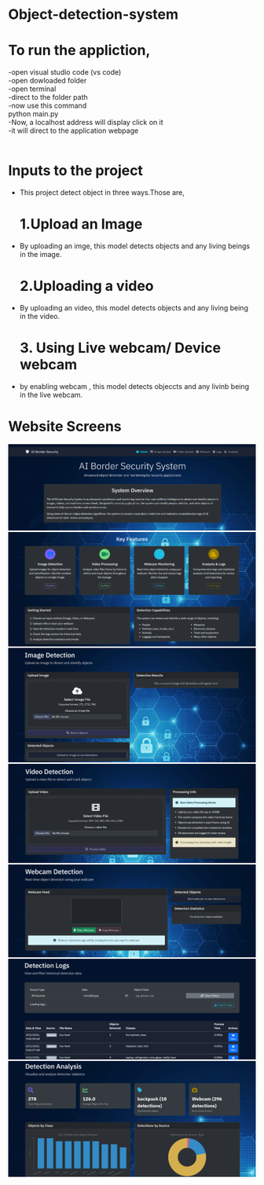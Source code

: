 # Object-detection-system
 # To run the appliction, 
 -open visual studio code (vs code) <br>
 -open dowloaded folder <br>
 -open terminal <br>
 -direct to the folder path <br>
 -now use this command <br>
      python main.py <br>
 -Now, a localhost address will display click on it <br>
 -it will direct to the application webpage <br> <br>
 # Inputs to the  project
 - This project detect object in three ways.Those are,<br>
   # 1.Upload an Image
 - By uploading an imge, this model detects objects and any living beings in the image.
   # 2.Uploading a video
 - By uploading an video, this model detects objects and any living being in the video.
   # 3. Using Live webcam/ Device webcam
 - by enabling webcam , this model detects objeccts and any livinb being in the live webcam.
 # Website Screens
  <img src="Images/Screenshot 2025-05-08 200239.png" alt="Screen1"><br>
  <img src="Images/Screenshot 2025-05-08 200308.png" alt="Screen1"><br>
  <img src="Images/Screenshot 2025-05-08 200342.png" alt="Screen1"><br>
  <img src="Images/Screenshot 2025-05-08 200419.png" alt="Screen1"><br>
  <img src="Images/Screenshot 2025-05-08 200443.png" alt="Screen1"><br>
  <img src="Images/Screenshot 2025-05-08 200508.png" alt="Screen1"><br>
  <img src="Images/Screenshot 2025-05-08 200535.png" alt="Screen1"><br>
